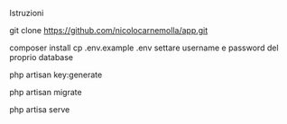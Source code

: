 
Istruzioni 

git clone https://github.com/nicolocarnemolla/app.git

composer install
cp .env.example .env
settare username e password del proprio database

php artisan key:generate

php artisan migrate

php artisa serve
